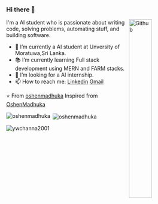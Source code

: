 ### Hi there 👋

<img width="35%" align="right" alt="Github" src="https://user-images.githubusercontent.com/48678280/88862734-4903af80-d201-11ea-968b-9c939d88a37c.gif" />

I'm a AI student who is passionate about writing code, solving problems, automating stuff, and building software.

- 🔭 I’m currently a AI student at Unversity of Moratuwa,Sri Lanka.
- 📚 I’m currently learning  Full stack development using MERN and FARM stacks.
- 👯 I’m looking for a AI internship. 
- 📫 How to reach me: [Linkedin](https://www.linkedin.com/in/oshen-madhuka-624346235/) [Gmail](oshenbhawajith1999@gmail.com)

⭐️ From [oshenmadhuka](https://www.linkedin.com/in/oshen-madhuka-624346235/)
Inspired from [OshenMadhuka](https://github.com/oshenmadhuka)


<p><img align="left" src="https://github-readme-stats.vercel.app/api?username=oshenmadhuka&theme=radical&show_icons=true" alt="oshenmadhuka" /></p>

<p>&nbsp;<img align="center" src="https://github-readme-stats.vercel.app/api/top-langs/?username=oshenmadhuka&hide_progress=true" alt="oshenmadhuka" /></p>

<p><img align="center" src="https://github-readme-streak-stats.herokuapp.com/?user=oshenmadhuka&" alt="ywchanna2001" /></p>
